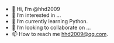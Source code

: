 - 👋 Hi, I’m @hhd2009
- 👀 I’m interested in ...
- 🌱 I’m currently learning Python.
- 💞️ I’m looking to collaborate on ...
- 📫 How to reach me hhd2009@qq.com.

<!---
hhd2009/hhd2009 is a ✨ special ✨ repository because its `README.md` (this file) appears on your GitHub profile.
You can click the Preview link to take a look at your changes.
--->

